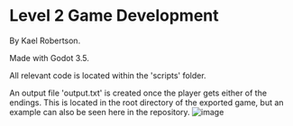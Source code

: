 # Level 2 Game Development
By Kael Robertson.

Made with Godot 3.5.

All relevant code is located within the 'scripts' folder.

An output file 'output.txt' is created once the player gets either of the endings.
This is located in the root directory of the exported game, but an example can also be seen here in the repository.
![image](https://user-images.githubusercontent.com/114785181/196865619-b42f2694-5ffe-4d30-9e82-f1b61a5b28b8.png)
